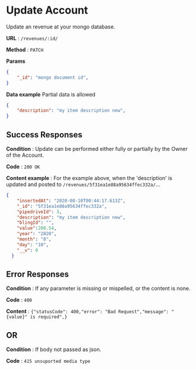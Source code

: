 # Update Account

Update an revenue at your mongo database.

**URL** : `/revenues/:id/`

**Method** : `PATCH`


**Params**

```json
{
    "_id": "mongo document id",
}
```

**Data example** Partial data is allowed

```json
{
    "description": "my item description new",
}
```

## Success Responses

**Condition** : Update can be performed either fully or partially by the Owner
of the Account.

**Code** : `200 OK`

**Content example** : For the example above, when the 'description' is updated and
posted to `/revenues/5f31ea1e88a95634ffec332a/`...

```json
{
    "insertedAt": "2020-08-10T00:44:17.613Z",
    "_id": "5f31ea1e88a95634ffec332a",
    "pipedriveId": 3,
    "description": "my item description new",
    "blingId": "",
    "value":200.54,
    "year": "2020",
    "month": "8",
    "day": "10",
    "__v": 0
  }
```

## Error Responses

**Condition** : If any parameter is missing or mispelled, or the content is none.

**Code** : `400`

**Content** : `{"statusCode": 400,"error": "Bad Request","message": "{value}" is required",}`

## OR
**Condition** : If body not passed as json.

**Code** : `415 unsuported media type`
